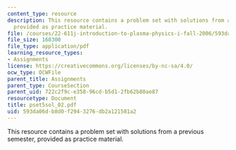 ```yaml
---
content_type: resource
description: This resource contains a problem set with solutions from a previous semester,
  provided as practice material.
file: /courses/22-611j-introduction-to-plasma-physics-i-fall-2006/593da06db8d0f2943276db2a121581a2_pset5sol_02.pdf
file_size: 168300
file_type: application/pdf
learning_resource_types:
- Assignments
license: https://creativecommons.org/licenses/by-nc-sa/4.0/
ocw_type: OCWFile
parent_title: Assignments
parent_type: CourseSection
parent_uid: 722c2f9c-e358-96cd-b5d1-2fb62b80ae87
resourcetype: Document
title: pset5sol_02.pdf
uid: 593da06d-b8d0-f294-3276-db2a121581a2
---
```

This resource contains a problem set with solutions from a previous semester, provided as practice material.